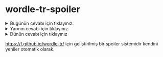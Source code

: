 # wordle-tr-spoiler

<details>
  <summary>Bugünün cevabı için tıklayınız.</summary>
  <br>
    <b> işkil </b>
</details>

<details>
  <summary>Yarının cevabı için tıklayınız</summary>
  <br>
   <b> tanıt </b>
</details>

<details>
  <summary>Dünün cevabı için tıklayınız </summary>
  <br>
  <b> çalma </b>
</details>

https://f.github.io/wordle-tr/ için geliştirilmiş bir spoiler sistemidir kendini yeniler otomatik olarak.


